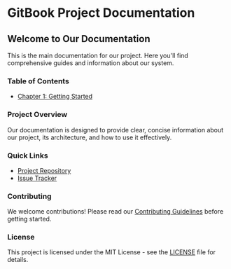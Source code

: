 # GitBook Project Documentation

## Welcome to Our Documentation

This is the main documentation for our project. Here you'll find comprehensive guides and information about our system.

### Table of Contents

- [Chapter 1: Getting Started](CHAPTER-ONE.md)

### Project Overview

Our documentation is designed to provide clear, concise information about our project, its architecture, and how to use it effectively.

### Quick Links

- [Project Repository](https://github.com/yourusername/your-project)
- [Issue Tracker](https://github.com/yourusername/your-project/issues)

### Contributing

We welcome contributions! Please read our [Contributing Guidelines](CONTRIBUTING.md) before getting started.

### License

This project is licensed under the MIT License - see the [LICENSE](LICENSE) file for details.